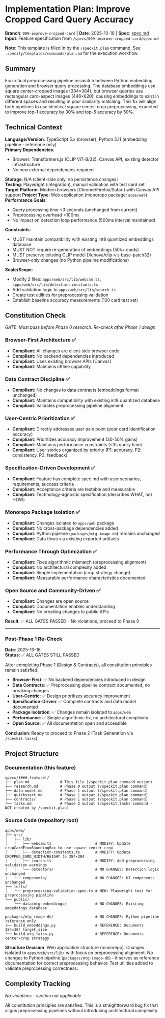 # Implementation Plan: Improve Cropped Card Query Accuracy

**Branch**: `009-improve-cropped-card` | **Date**: 2025-10-16 | **Spec**: [spec.md](./spec.md)
**Input**: Feature specification from `/specs/009-improve-cropped-card/spec.md`

**Note**: This template is filled in by the `/speckit.plan` command. See `.specify/templates/commands/plan.md` for the execution workflow.

## Summary

Fix critical preprocessing pipeline mismatch between Python embedding generation and browser query processing. The database embeddings use square center-cropped images (384×384), but browser queries use rectangular card-aspect images (446×620), causing embeddings to exist in different spaces and resulting in poor similarity matching. This fix will align both pipelines to use identical square center-crop preprocessing, expected to improve top-1 accuracy by 30% and top-5 accuracy by 50%.

## Technical Context

**Language/Version**: TypeScript 5.x (browser), Python 3.11 (embedding pipeline - reference only)  
**Primary Dependencies**: 
- Browser: Transformers.js (CLIP ViT-B/32), Canvas API, existing detector infrastructure
- No new external dependencies required

**Storage**: N/A (client-side only, no persistence changes)  
**Testing**: Playwright (integration), manual validation with test card set  
**Target Platform**: Modern browsers (Chrome/Firefox/Safari) with Canvas API support
**Project Type**: Web application (monorepo package: `apps/web`)  
**Performance Goals**: 
- Query processing time <3 seconds (unchanged from current)
- Preprocessing overhead <100ms
- No impact on detection loop performance (500ms interval maintained)

**Constraints**: 
- MUST maintain compatibility with existing int8 quantized embeddings database
- MUST NOT require re-generation of embeddings (50k+ cards)
- MUST preserve existing CLIP model (Xenova/clip-vit-base-patch32)
- Browser-only changes (no Python pipeline modifications)

**Scale/Scope**: 
- Modify 2 files: `apps/web/src/lib/webcam.ts`, `apps/web/src/lib/detection-constants.ts`
- Add validation logic to `apps/web/src/lib/search.ts`
- Create test utilities for preprocessing validation
- Establish baseline accuracy measurements (100 card test set)

## Constitution Check

*GATE: Must pass before Phase 0 research. Re-check after Phase 1 design.*

### Browser-First Architecture ✅
- **Compliant**: All changes are client-side browser code
- **Compliant**: No backend dependencies introduced
- **Compliant**: Uses existing browser APIs (Canvas)
- **Compliant**: Maintains offline capability

### Data Contract Discipline ✅
- **Compliant**: No changes to data contracts (embeddings format unchanged)
- **Compliant**: Maintains compatibility with existing int8 quantized database
- **Compliant**: Validates preprocessing pipeline alignment

### User-Centric Prioritization ✅
- **Compliant**: Directly addresses user pain point (poor card identification accuracy)
- **Compliant**: Prioritizes accuracy improvement (30-50% gains)
- **Compliant**: Maintains performance constraints (<3s query time)
- **Compliant**: User stories organized by priority (P1: accuracy, P2: consistency, P3: feedback)

### Specification-Driven Development ✅
- **Compliant**: Feature has complete spec.md with user scenarios, requirements, success criteria
- **Compliant**: Acceptance criteria are testable and measurable
- **Compliant**: Technology-agnostic specification (describes WHAT, not HOW)

### Monorepo Package Isolation ✅
- **Compliant**: Changes isolated to `apps/web` package
- **Compliant**: No cross-package dependencies added
- **Compliant**: Python pipeline (`packages/mtg-image-db`) remains unchanged
- **Compliant**: Data flows via existing exported artifacts

### Performance Through Optimization ✅
- **Compliant**: Fixes algorithmic mismatch (preprocessing alignment)
- **Compliant**: No architectural complexity added
- **Compliant**: Simple implementation (crop strategy change)
- **Compliant**: Measurable performance characteristics documented

### Open Source and Community-Driven ✅
- **Compliant**: Changes are open source
- **Compliant**: Documentation enables understanding
- **Compliant**: No breaking changes to public APIs

**Result**: ✅ ALL GATES PASSED - No violations, proceed to Phase 0

---

### Post-Phase 1 Re-Check

**Date**: 2025-10-16  
**Status**: ✅ ALL GATES STILL PASSED

After completing Phase 1 (Design & Contracts), all constitution principles remain satisfied:

- **Browser-First**: ✅ No backend dependencies introduced in design
- **Data Contracts**: ✅ Preprocessing pipeline contract documented, no breaking changes
- **User-Centric**: ✅ Design prioritizes accuracy improvement
- **Specification-Driven**: ✅ Complete contracts and data model documented
- **Package Isolation**: ✅ Changes remain isolated to `apps/web`
- **Performance**: ✅ Simple algorithmic fix, no architectural complexity
- **Open Source**: ✅ All documentation open and accessible

**Conclusion**: Ready to proceed to Phase 2 (Task Generation via `/speckit.tasks`)

## Project Structure

### Documentation (this feature)

```
specs/[###-feature]/
├── plan.md              # This file (/speckit.plan command output)
├── research.md          # Phase 0 output (/speckit.plan command)
├── data-model.md        # Phase 1 output (/speckit.plan command)
├── quickstart.md        # Phase 1 output (/speckit.plan command)
├── contracts/           # Phase 1 output (/speckit.plan command)
└── tasks.md             # Phase 2 output (/speckit.tasks command - NOT created by /speckit.plan)
```

### Source Code (repository root)

```
apps/web/
├── src/
│   ├── lib/
│   │   ├── webcam.ts                    # MODIFY: Update cropCardFromBoundingBox to use square center-crop
│   │   ├── detection-constants.ts       # MODIFY: Update CROPPED_CARD_WIDTH/HEIGHT to 384×384
│   │   ├── search.ts                    # MODIFY: Add preprocessing validation warnings
│   │   └── detectors/                   # NO CHANGES: Detection logic unchanged
│   └── components/                      # NO CHANGES: UI components unchanged
├── tests/
│   └── preprocessing-validation.spec.ts # NEW: Playwright test for preprocessing pipeline
└── public/
    └── data/mtg-embeddings/             # NO CHANGES: Existing embeddings database

packages/mtg-image-db/                   # NO CHANGES: Python pipeline reference only
├── build_embeddings.py                  # REFERENCE: Documents 384×384 target_size
└── build_mtg_faiss.py                   # REFERENCE: Documents center-crop strategy
```

**Structure Decision**: Web application structure (monorepo). Changes isolated to `apps/web/src/lib/` with focus on preprocessing alignment. No changes to Python pipeline (`packages/mtg-image-db`) - it serves as reference documentation for correct preprocessing behavior. Test utilities added to validate preprocessing correctness.

## Complexity Tracking

*No violations - section not applicable*

All constitution principles are satisfied. This is a straightforward bug fix that aligns preprocessing pipelines without introducing architectural complexity.
